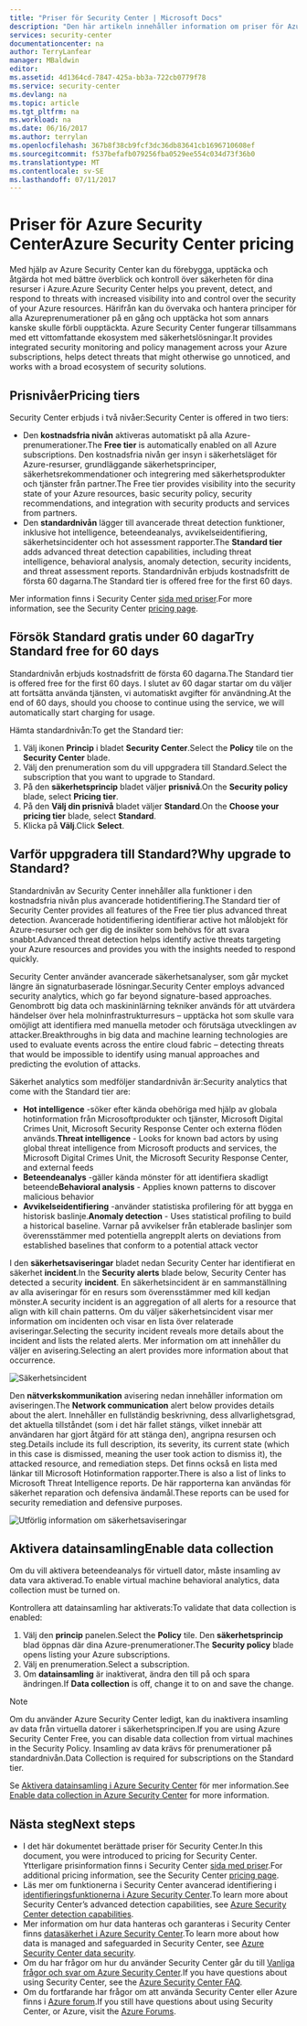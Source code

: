 ```yaml
---
title: "Priser för Security Center | Microsoft Docs"
description: "Den här artikeln innehåller information om priser för Azure Security Center."
services: security-center
documentationcenter: na
author: TerryLanfear
manager: MBaldwin
editor: 
ms.assetid: 4d1364cd-7847-425a-bb3a-722cb0779f78
ms.service: security-center
ms.devlang: na
ms.topic: article
ms.tgt_pltfrm: na
ms.workload: na
ms.date: 06/16/2017
ms.author: terrylan
ms.openlocfilehash: 367b8f38cb9fcf3dc36db83641cb1696710608ef
ms.sourcegitcommit: f537befafb079256fba0529ee554c034d73f36b0
ms.translationtype: MT
ms.contentlocale: sv-SE
ms.lasthandoff: 07/11/2017
---
```

# <a name="azure-security-center-pricing"></a><span data-ttu-id="3dcb6-103">Priser för Azure Security Center</span><span class="sxs-lookup"><span data-stu-id="3dcb6-103">Azure Security Center pricing</span></span>
<span data-ttu-id="3dcb6-104">Med hjälp av Azure Security Center kan du förebygga, upptäcka och åtgärda hot med bättre överblick och kontroll över säkerheten för dina resurser i Azure.</span><span class="sxs-lookup"><span data-stu-id="3dcb6-104">Azure Security Center helps you prevent, detect, and respond to threats with increased visibility into and control over the security of your Azure resources.</span></span> <span data-ttu-id="3dcb6-105">Härifrån kan du övervaka och hantera principer för alla Azureprenumerationer på en gång och upptäcka hot som annars kanske skulle förbli oupptäckta. Azure Security Center fungerar tillsammans med ett vittomfattande ekosystem med säkerhetslösningar.</span><span class="sxs-lookup"><span data-stu-id="3dcb6-105">It provides integrated security monitoring and policy management across your Azure subscriptions, helps detect threats that might otherwise go unnoticed, and works with a broad ecosystem of security solutions.</span></span>

## <a name="pricing-tiers"></a><span data-ttu-id="3dcb6-106">Prisnivåer</span><span class="sxs-lookup"><span data-stu-id="3dcb6-106">Pricing tiers</span></span>
<span data-ttu-id="3dcb6-107">Security Center erbjuds i två nivåer:</span><span class="sxs-lookup"><span data-stu-id="3dcb6-107">Security Center is offered in two tiers:</span></span>

* <span data-ttu-id="3dcb6-108">Den **kostnadsfria nivån** aktiveras automatiskt på alla Azure-prenumerationer.</span><span class="sxs-lookup"><span data-stu-id="3dcb6-108">The **Free tier** is automatically enabled on all Azure subscriptions.</span></span> <span data-ttu-id="3dcb6-109">Den kostnadsfria nivån ger insyn i säkerhetsläget för Azure-resurser, grundläggande säkerhetsprinciper, säkerhetsrekommendationer och integrering med säkerhetsprodukter och tjänster från partner.</span><span class="sxs-lookup"><span data-stu-id="3dcb6-109">The Free tier provides visibility into the security state of your Azure resources, basic security policy, security recommendations, and integration with security products and services from partners.</span></span>
* <span data-ttu-id="3dcb6-110">Den **standardnivån** lägger till avancerade threat detection funktioner, inklusive hot intelligence, beteendeanalys, avvikelseidentifiering, säkerhetsincidenter och hot assessment rapporter.</span><span class="sxs-lookup"><span data-stu-id="3dcb6-110">The **Standard tier** adds advanced threat detection capabilities, including threat intelligence, behavioral analysis, anomaly detection, security incidents, and threat assessment reports.</span></span> <span data-ttu-id="3dcb6-111">Standardnivån erbjuds kostnadsfritt de första 60 dagarna.</span><span class="sxs-lookup"><span data-stu-id="3dcb6-111">The Standard tier is offered free for the first 60 days.</span></span>

<span data-ttu-id="3dcb6-112">Mer information finns i Security Center [sida med priser](https://azure.microsoft.com/pricing/details/security-center/).</span><span class="sxs-lookup"><span data-stu-id="3dcb6-112">For more information, see the Security Center [pricing page](https://azure.microsoft.com/pricing/details/security-center/).</span></span>

## <a name="try-standard-free-for-60-days"></a><span data-ttu-id="3dcb6-113">Försök Standard gratis under 60 dagar</span><span class="sxs-lookup"><span data-stu-id="3dcb6-113">Try Standard free for 60 days</span></span>
<span data-ttu-id="3dcb6-114">Standardnivån erbjuds kostnadsfritt de första 60 dagarna.</span><span class="sxs-lookup"><span data-stu-id="3dcb6-114">The Standard tier is offered free for the first 60 days.</span></span> <span data-ttu-id="3dcb6-115">I slutet av 60 dagar startar om du väljer att fortsätta använda tjänsten, vi automatiskt avgifter för användning.</span><span class="sxs-lookup"><span data-stu-id="3dcb6-115">At the end of 60 days, should you choose to continue using the service, we will automatically start charging for usage.</span></span>

<span data-ttu-id="3dcb6-116">Hämta standardnivån:</span><span class="sxs-lookup"><span data-stu-id="3dcb6-116">To get the Standard tier:</span></span>

1. <span data-ttu-id="3dcb6-117">Välj ikonen **Princip** i bladet **Security Center**.</span><span class="sxs-lookup"><span data-stu-id="3dcb6-117">Select the **Policy** tile on the **Security Center** blade.</span></span>
2. <span data-ttu-id="3dcb6-118">Välj den prenumeration som du vill uppgradera till Standard.</span><span class="sxs-lookup"><span data-stu-id="3dcb6-118">Select the subscription that you want to upgrade to Standard.</span></span>
3. <span data-ttu-id="3dcb6-119">På den **säkerhetsprincip** bladet väljer **prisnivå**.</span><span class="sxs-lookup"><span data-stu-id="3dcb6-119">On the **Security policy** blade, select **Pricing tier**.</span></span>
4. <span data-ttu-id="3dcb6-120">På den **Välj din prisnivå** bladet väljer **Standard**.</span><span class="sxs-lookup"><span data-stu-id="3dcb6-120">On the **Choose your pricing tier** blade, select **Standard**.</span></span>
5. <span data-ttu-id="3dcb6-121">Klicka på **Välj**.</span><span class="sxs-lookup"><span data-stu-id="3dcb6-121">Click **Select**.</span></span>


## <a name="why-upgrade-to-standard"></a><span data-ttu-id="3dcb6-122">Varför uppgradera till Standard?</span><span class="sxs-lookup"><span data-stu-id="3dcb6-122">Why upgrade to Standard?</span></span>
<span data-ttu-id="3dcb6-123">Standardnivån av Security Center innehåller alla funktioner i den kostnadsfria nivån plus avancerade hotidentifiering.</span><span class="sxs-lookup"><span data-stu-id="3dcb6-123">The Standard tier of Security Center provides all features of the Free tier plus advanced threat detection.</span></span> <span data-ttu-id="3dcb6-124">Avancerade hotidentifiering identifierar active hot målobjekt för Azure-resurser och ger dig de insikter som behövs för att svara snabbt.</span><span class="sxs-lookup"><span data-stu-id="3dcb6-124">Advanced threat detection helps identify active threats targeting your Azure resources and provides you with the insights needed to respond quickly.</span></span>

<span data-ttu-id="3dcb6-125">Security Center använder avancerade säkerhetsanalyser, som går mycket längre än signaturbaserade lösningar.</span><span class="sxs-lookup"><span data-stu-id="3dcb6-125">Security Center employs advanced security analytics, which go far beyond signature-based approaches.</span></span> <span data-ttu-id="3dcb6-126">Genombrott big data och maskininlärning tekniker används för att utvärdera händelser över hela molninfrastrukturresurs – upptäcka hot som skulle vara omöjligt att identifiera med manuella metoder och förutsäga utvecklingen av attacker.</span><span class="sxs-lookup"><span data-stu-id="3dcb6-126">Breakthroughs in big data and machine learning technologies are used to evaluate events across the entire cloud fabric – detecting threats that would be impossible to identify using manual approaches and predicting the evolution of attacks.</span></span>

<span data-ttu-id="3dcb6-127">Säkerhet analytics som medföljer standardnivån är:</span><span class="sxs-lookup"><span data-stu-id="3dcb6-127">Security analytics that come with the Standard tier are:</span></span>

* <span data-ttu-id="3dcb6-128">**Hot intelligence** -söker efter kända obehöriga med hjälp av globala hotinformation från Microsoftprodukter och tjänster, Microsoft Digital Crimes Unit, Microsoft Security Response Center och externa flöden används.</span><span class="sxs-lookup"><span data-stu-id="3dcb6-128">**Threat intelligence** - Looks for known bad actors by using global threat intelligence from Microsoft products and services, the Microsoft Digital Crimes Unit, the Microsoft Security Response Center, and external feeds</span></span>
* <span data-ttu-id="3dcb6-129">**Beteendeanalys** -gäller kända mönster för att identifiera skadligt beteende</span><span class="sxs-lookup"><span data-stu-id="3dcb6-129">**Behavioral analysis** - Applies known patterns to discover malicious behavior</span></span>
* <span data-ttu-id="3dcb6-130">**Avvikelseidentifiering** -använder statistiska profilering för att bygga en historisk baslinje.</span><span class="sxs-lookup"><span data-stu-id="3dcb6-130">**Anomaly detection** - Uses statistical profiling to build a historical baseline.</span></span> <span data-ttu-id="3dcb6-131">Varnar på avvikelser från etablerade baslinjer som överensstämmer med potentiella angrepp</span><span class="sxs-lookup"><span data-stu-id="3dcb6-131">It alerts on deviations from established baselines that conform to a potential attack vector</span></span>

<span data-ttu-id="3dcb6-132">I den **säkerhetsaviseringar** bladet nedan Security Center har identifierat en säkerhet **incident**.</span><span class="sxs-lookup"><span data-stu-id="3dcb6-132">In the **Security alerts** blade below, Security Center has detected a security **incident**.</span></span> <span data-ttu-id="3dcb6-133">En säkerhetsincident är en sammanställning av alla aviseringar för en resurs som överensstämmer med kill kedjan mönster.</span><span class="sxs-lookup"><span data-stu-id="3dcb6-133">A security incident is an aggregation of all alerts for a resource that align with kill chain patterns.</span></span> <span data-ttu-id="3dcb6-134">Om du väljer säkerhetsincident visar mer information om incidenten och visar en lista över relaterade aviseringar.</span><span class="sxs-lookup"><span data-stu-id="3dcb6-134">Selecting the security incident reveals more details about the incident and lists the related alerts.</span></span> <span data-ttu-id="3dcb6-135">Mer information om att innehåller du väljer en avisering.</span><span class="sxs-lookup"><span data-stu-id="3dcb6-135">Selecting an alert provides more information about that occurrence.</span></span>

![Säkerhetsincident][2]

<span data-ttu-id="3dcb6-137">Den **nätverkskommunikation** avisering nedan innehåller information om aviseringen.</span><span class="sxs-lookup"><span data-stu-id="3dcb6-137">The **Network communication** alert below provides details about the alert.</span></span> <span data-ttu-id="3dcb6-138">Innehåller en fullständig beskrivning, dess allvarlighetsgrad, det aktuella tillståndet (som i det här fallet stängs, vilket innebär att användaren har gjort åtgärd för att stänga den), angripna resursen och steg.</span><span class="sxs-lookup"><span data-stu-id="3dcb6-138">Details include its full description, its severity, its current state (which in this case is dismissed, meaning the user took action to dismiss it), the attacked resource, and remediation steps.</span></span> <span data-ttu-id="3dcb6-139">Det finns också en lista med länkar till Microsoft Hotinformation rapporter.</span><span class="sxs-lookup"><span data-stu-id="3dcb6-139">There is also a list of links to Microsoft Threat Intelligence reports.</span></span> <span data-ttu-id="3dcb6-140">De här rapporterna kan användas för säkerhet reparation och defensiva ändamål.</span><span class="sxs-lookup"><span data-stu-id="3dcb6-140">These reports can be used for security remediation and defensive purposes.</span></span>

![Utförlig information om säkerhetsaviseringar][3]

## <a name="enable-data-collection"></a><span data-ttu-id="3dcb6-142">Aktivera datainsamling</span><span class="sxs-lookup"><span data-stu-id="3dcb6-142">Enable data collection</span></span>
<span data-ttu-id="3dcb6-143">Om du vill aktivera beteendeanalys för virtuell dator, måste insamling av data vara aktiverad.</span><span class="sxs-lookup"><span data-stu-id="3dcb6-143">To enable virtual machine behavioral analytics, data collection must be turned on.</span></span>

<span data-ttu-id="3dcb6-144">Kontrollera att datainsamling har aktiverats:</span><span class="sxs-lookup"><span data-stu-id="3dcb6-144">To validate that data collection is enabled:</span></span>

1. <span data-ttu-id="3dcb6-145">Välj den **princip** panelen.</span><span class="sxs-lookup"><span data-stu-id="3dcb6-145">Select the **Policy** tile.</span></span> <span data-ttu-id="3dcb6-146">Den **säkerhetsprincip** blad öppnas där dina Azure-prenumerationer.</span><span class="sxs-lookup"><span data-stu-id="3dcb6-146">The **Security policy** blade opens listing your Azure subscriptions.</span></span>
2. <span data-ttu-id="3dcb6-147">Välj en prenumeration.</span><span class="sxs-lookup"><span data-stu-id="3dcb6-147">Select a subscription.</span></span>
3. <span data-ttu-id="3dcb6-148">Om **datainsamling** är inaktiverat, ändra den till på och spara ändringen.</span><span class="sxs-lookup"><span data-stu-id="3dcb6-148">If **Data collection** is off, change it to on and save the change.</span></span>

> [!NOTE]
> <span data-ttu-id="3dcb6-149">Om du använder Azure Security Center ledigt, kan du inaktivera insamling av data från virtuella datorer i säkerhetsprincipen.</span><span class="sxs-lookup"><span data-stu-id="3dcb6-149">If you are using Azure Security Center Free, you can disable data collection from virtual machines in the Security Policy.</span></span> <span data-ttu-id="3dcb6-150">Insamling av data krävs för prenumerationer på standardnivån.</span><span class="sxs-lookup"><span data-stu-id="3dcb6-150">Data Collection is required for subscriptions on the Standard tier.</span></span>
>
>

<span data-ttu-id="3dcb6-151">Se [Aktivera datainsamling i Azure Security Center](security-center-enable-data-collection.md) för mer information.</span><span class="sxs-lookup"><span data-stu-id="3dcb6-151">See [Enable data collection in Azure Security Center](security-center-enable-data-collection.md) for more information.</span></span>

## <a name="next-steps"></a><span data-ttu-id="3dcb6-152">Nästa steg</span><span class="sxs-lookup"><span data-stu-id="3dcb6-152">Next steps</span></span>
* <span data-ttu-id="3dcb6-153">I det här dokumentet berättade priser för Security Center.</span><span class="sxs-lookup"><span data-stu-id="3dcb6-153">In this document, you were introduced to pricing for Security Center.</span></span> <span data-ttu-id="3dcb6-154">Ytterligare prisinformation finns i Security Center [sida med priser](https://azure.microsoft.com/pricing/details/security-center/).</span><span class="sxs-lookup"><span data-stu-id="3dcb6-154">For additional pricing information, see the Security Center [pricing page](https://azure.microsoft.com/pricing/details/security-center/).</span></span>
* <span data-ttu-id="3dcb6-155">Läs mer om funktionerna i Security Center avancerad identifiering i [identifieringsfunktionerna i Azure Security Center](security-center-detection-capabilities.md).</span><span class="sxs-lookup"><span data-stu-id="3dcb6-155">To learn more about Security Center’s advanced detection capabilities, see [Azure Security Center detection capabilities](security-center-detection-capabilities.md).</span></span>
* <span data-ttu-id="3dcb6-156">Mer information om hur data hanteras och garanteras i Security Center finns [datasäkerhet i Azure Security Center](security-center-data-security.md).</span><span class="sxs-lookup"><span data-stu-id="3dcb6-156">To learn more about how data is managed and safeguarded in Security Center, see [Azure Security Center data security](security-center-data-security.md).</span></span>
* <span data-ttu-id="3dcb6-157">Om du har frågor om hur du använder Security Center går du till [Vanliga frågor och svar om Azure Security Center](security-center-faq.md).</span><span class="sxs-lookup"><span data-stu-id="3dcb6-157">If you have questions about using Security Center, see the [Azure Security Center FAQ](security-center-faq.md).</span></span>
* <span data-ttu-id="3dcb6-158">Om du fortfarande har frågor om att använda Security Center eller Azure finns i [Azure forum](https://social.msdn.microsoft.com/Forums/home?forum=AzureSecurityCenter&filter=alltypes&sort=lastpostdesc).</span><span class="sxs-lookup"><span data-stu-id="3dcb6-158">If you still have questions about using Security Center, or Azure, visit the [Azure Forums](https://social.msdn.microsoft.com/Forums/home?forum=AzureSecurityCenter&filter=alltypes&sort=lastpostdesc).</span></span>

<!--Image references-->
[1]: ./media/security-center-pricing/standard.png
[2]: ./media/security-center-pricing/incident.png
[3]: ./media/security-center-pricing/network-alert.png

